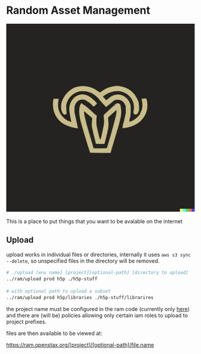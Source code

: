 # Random Asset Management

![ram](./ram.svg)

This is a place to put things that you want to be avalable on the internet

## Upload

upload works in individual files or directories, internally it uses
`aws s3 sync --delete`, so unspecified files in the directory will be
removed.

```bash
# ./upload [env name] [project][optional-path] [directory to upload]
../ram/upload prod h5p ./h5p-stuff

# with optional path to upload a subset
../ram/upload prod h5p/libraries ./h5p-stuff/librarires
```

the project name must be configured in the ram code (currently only [here](/upload.bash#L28))
and there are (will be) policies allowing only certain iam roles to upload to project prefixes.

files are then available to be viewed at:

https://ram.openstax.org/[project]/[optional-path]/file.name
